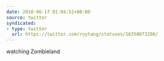 ```yaml
---
date: 2010-06-17 01:04:51+00:00
source: twitter
syndicated:
- type: twitter
  url: https://twitter.com/roytang/statuses/16350073280/
---
```


watching Zombieland